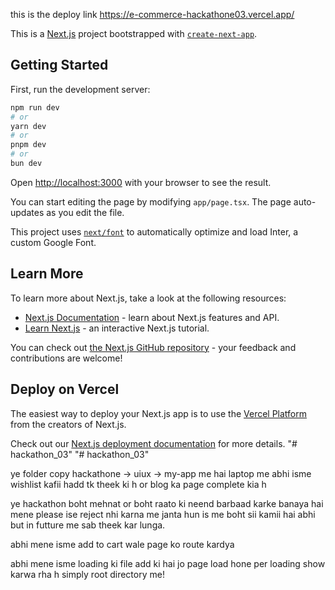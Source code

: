 this is the deploy link
https://e-commerce-hackathone03.vercel.app/ 

This is a [Next.js](https://nextjs.org/) project bootstrapped with [`create-next-app`](https://github.com/vercel/next.js/tree/canary/packages/create-next-app).

## Getting Started

First, run the development server:

```bash
npm run dev
# or
yarn dev
# or
pnpm dev
# or
bun dev
```

Open [http://localhost:3000](http://localhost:3000) with your browser to see the result.

You can start editing the page by modifying `app/page.tsx`. The page auto-updates as you edit the file.

This project uses [`next/font`](https://nextjs.org/docs/basic-features/font-optimization) to automatically optimize and load Inter, a custom Google Font.

## Learn More

To learn more about Next.js, take a look at the following resources:

- [Next.js Documentation](https://nextjs.org/docs) - learn about Next.js features and API.
- [Learn Next.js](https://nextjs.org/learn) - an interactive Next.js tutorial.

You can check out [the Next.js GitHub repository](https://github.com/vercel/next.js/) - your feedback and contributions are welcome!

## Deploy on Vercel

The easiest way to deploy your Next.js app is to use the [Vercel Platform](https://vercel.com/new?utm_medium=default-template&filter=next.js&utm_source=create-next-app&utm_campaign=create-next-app-readme) from the creators of Next.js.

Check out our [Next.js deployment documentation](https://nextjs.org/docs/deployment) for more details.
"# hackathon_03" 
"# hackathon_03" 

ye folder copy hackathone -> uiux -> my-app me hai laptop me
abhi isme wishlist kafii hadd tk theek ki h or blog ka page complete kia h 





ye hackathon boht mehnat or boht raato ki neend barbaad karke banaya hai mene please ise reject nhi karna me janta hun is me boht sii kamii hai abhi but in futture me sab theek kar lunga.


abhi mene isme add to cart wale page ko route kardya

abhi mene isme loading ki file add ki hai jo page load hone per loading show karwa rha h simply root directory me!
